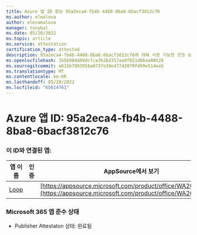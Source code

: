 ```yaml
---
title: Azure 앱 ID 정보 95a2eca4-fb4b-4488-8ba8-6bacf3812c76
ms.author: elmalova
author: elenamalova
manager: tonybal
ms.date: 05/20/2022
ms.topic: article
ms.service: attestation
certification_type: attested
description: 95a2eca4-fb4b-4488-8ba8-6bacf3812c76에 대해 사용 가능한 모든 보안 및 규정 준수 정보입니다.
ms.openlocfilehash: 3b5b984d89dcfce3b2bd317aa0f821d6baa00526
ms.sourcegitcommit: a615b7893956a0737e30e477d2870fd99e514ea5
ms.translationtype: MT
ms.contentlocale: ko-KR
ms.lasthandoff: 05/20/2022
ms.locfileid: "65614761"
---
```

# <a name="azure-app-id-95a2eca4-fb4b-4488-8ba8-6bacf3812c76"></a>Azure 앱 ID: 95a2eca4-fb4b-4488-8ba8-6bacf3812c76


### <a name="apps-associated-with-this-id"></a>이 ID와 연결된 앱:
| **앱 이름** | **인증** | **AppSource에서 보기** |
|--------------|---------------|-----------------------|
| [Loop](../forward/WA200003480.md) |  | [https://appsource.microsoft.com/product/office/WA200003480](https://appsource.microsoft.com/product/office/WA200003480) |

### <a name="microsoft-365-app-compliance-status"></a>Microsoft 365 앱 준수 상태
- Publisher Attestaton 상태: 완료됨
